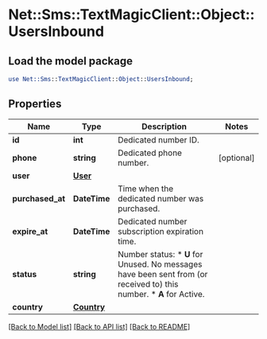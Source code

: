 # Net::Sms::TextMagicClient::Object::UsersInbound

## Load the model package
```perl
use Net::Sms::TextMagicClient::Object::UsersInbound;
```

## Properties
Name | Type | Description | Notes
------------ | ------------- | ------------- | -------------
**id** | **int** | Dedicated number ID. | 
**phone** | **string** | Dedicated phone number. | [optional] 
**user** | [**User**](User.md) |  | 
**purchased_at** | **DateTime** | Time when the dedicated number was purchased. | 
**expire_at** | **DateTime** | Dedicated number subscription expiration time. | 
**status** | **string** | Number status: *   **U** for Unused. No messages have been sent from (or received to) this number. *   **A** for Active.  | 
**country** | [**Country**](Country.md) |  | 

[[Back to Model list]](../README.md#documentation-for-models) [[Back to API list]](../README.md#documentation-for-api-endpoints) [[Back to README]](../README.md)



